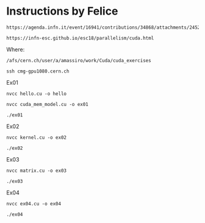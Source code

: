 Instructions by Felice
====

    https://agenda.infn.it/event/16941/contributions/34868/attachments/24528/27971/introduction_CUDA_slides.pdf
    
    https://infn-esc.github.io/esc18/parallelism/cuda.html
    

Where:

    /afs/cern.ch/user/a/amassiro/work/Cuda/cuda_exercises
    
    ssh cmg-gpu1080.cern.ch
    

Ex01

    nvcc hello.cu -o hello
    
    nvcc cuda_mem_model.cu -o ex01

    ./ex01
    
    
Ex02
    
    nvcc kernel.cu -o ex02
    
    ./ex02
    
    
Ex03
    
    nvcc matrix.cu -o ex03
    
    ./ex03
    

Ex04
    
    nvcc ex04.cu -o ex04
    
    ./ex04
    
    
    